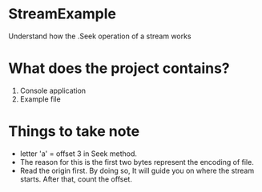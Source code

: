 # StreamExample
Understand how the .Seek operation of a stream works

# What does the project contains?
1. Console application
2. Example file

# Things to take note
- letter 'a' = offset 3 in Seek method.
- The reason for this is the first two bytes represent the encoding of file.
- Read the origin first. By doing so, It will guide you on where the stream starts. After that, count the offset.
